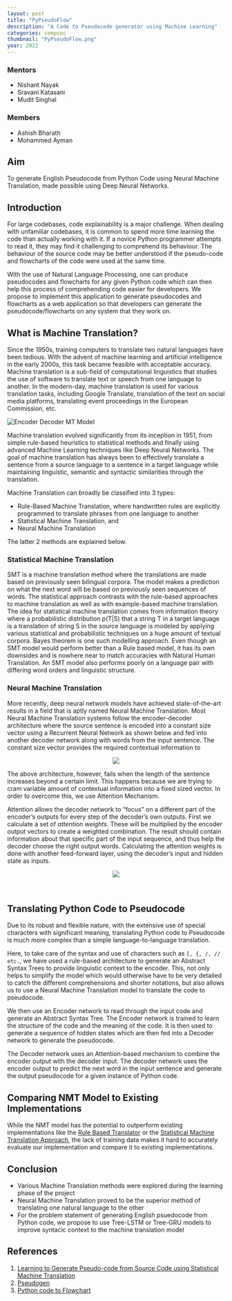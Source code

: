 ```yaml
---
layout: post
title: "PyPseudoFlow"
description: "A Code to Pseudocode generator using Machine Learning"
categories: compsoc
thumbnail: "PyPseudoFlow.png"
year: 2022
---
```


### Mentors

- Nishant Nayak
- Sravani Katasani
- Mudit Singhal

### Members

- Ashish Bharath
- Mohammed Ayman

## Aim

To generate English Pseudocode from Python Code using Neural Machine Translation, made possible using Deep Neural Networks.

## Introduction

For large codebases, code explainability is a major challenge. When dealing with unfamiliar codebases, it is common to spend more time learning the code than actually working with it. If a novice Python programmer attempts to read it, they may find it challenging to comprehend its behaviour. The behaviour of the source code may be better understood if the pseudo-code and flowcharts of the code were used at the same time.

With the use of Natural Language Processing, one can produce pseudocodes and flowcharts for any given Python code which can then help this process of comprehending code easier for developers. We propose to implement this application to generate pseudocodes and flowcharts as a web application so that developers can generate the pseudocode/flowcharts on any system that they work on.

## What is Machine Translation?

Since the 1950s, training computers to translate two natural languages have been tedious. With the advent of machine learning and artificial intelligence in the early 2000s, this task became feasible with acceptable accuracy. Machine translation is a sub-field of computational linguistics that studies the use of software to translate text or speech from one language to another. In the modern-day, machine translation is used for various translation tasks, including Google Translate, translation of the text on social media platforms, translating event proceedings in the European Commission, etc.

![Encoder Decoder MT Model](/virtual-expo/assets/img/compsoc/mt-encoder-decoder.png)

Machine translation evolved significantly from its inception in 1951, from simple rule-based heuristics to statistical methods and finally using advanced Machine Learning techniques like Deep Neural Networks. The goal of machine translation has always been to effectively translate a sentence from a source language to a sentence in a target language while maintaining linguistic, semantic and syntactic similarities through the translation.

Machine Translation can broadly be classified into 3 types:

- Rule-Based Machine Translation, where handwritten rules are explicitly programmed to translate phrases from one language to another
- Statistical Machine Translation, and
- Neural Machine Translation

The latter 2 methods are explained below.

### Statistical Machine Translation

SMT is a machine translation method where the translations are made based on previously seen bilingual corpora. The model makes a prediction on what the next word will be based on previously seen sequences of words.
The statistical approach contrasts with the rule-based approaches to machine translation as well as with example-based machine translation. The idea for statistical machine translation comes from information theory where a probabilistic distribution p(T|S) that a string T in a target language is a translation of string S in the source language is modeled by applying various statistical and probabilistic techniques on a huge amount of textual corpora. Bayes theorem is one such modelling approach. Even though an SMT model would perform better than a Rule based model, it has its own downsides and is nowhere near to match accuracies with Natural Human Translation. An SMT model also performs poorly on a language pair with differing word orders and linguistic structure.

### Neural Machine Translation

More recently, deep neural network models have achieved state-of-the-art results in a field that is aptly named Neural Machine Translation. Most Neural Machine Translation systems follow the encoder-decoder architecture where the source sentence is encoded into a constant size vector using a Recurrent Neural Network as shown below and fed into another decoder network along with words from the input sentence. The constant size vector provides the required contextual information to

<p align="center">
  <img src="https://d2l.ai/_images/seq2seq.svg">
</p>

The above architecture, however, fails when the length of the sentence increases beyond a certain limit. This happens because we are trying to cram variable amount of contextual information into a fixed sized vector. In order to overcome this, we use Attention Mechanism.

Attention allows the decoder network to “focus” on a different part of the encoder’s outputs for every step of the decoder’s own outputs. First we calculate a set of _attention weights_. These will be multiplied by the encoder output vectors to create a weighted combination. The result should contain information about that specific part of the input sequence, and thus help the decoder choose the right output words. Calculating the attention weights is done with another feed-forward layer, using the decoder’s input and hidden state as inputs.

<p align="center">
  <img src="https://user-images.githubusercontent.com/76606666/162220562-9aa1db1f-6c9a-4c59-9300-b36c1974c2a0.png">
</p>

<br>

## Translating Python Code to Pseudocode

Due to its robust and flexible nature, with the extensive use of special characters with significant meaning, translating Python code to Pseudocode is much more complex than a simple language-to-language translation.

Here, to take care of the syntax and use of characters such as `[, {, /, // etc.`, we have used a rule-based architecture to generate an Abstract Syntax Trees to provide linguistic context to the encoder. This, not only helps to simplify the model which would otherwise have to be very detailed to catch the different comprehensions and shorter notations, but also allows us to use a Neural Machine Translation model to translate the code to pseudocode.

We then use an Encoder network to read through the input code and generate an Abstract Syntax Tree. The Encoder network is trained to learn the structure of the code and the meaning of the code. It is then used to generate a sequence of hidden states which are then fed into a Decoder network to generate the pseudocode.

The Decoder network uses an Attention-based mechanism to combine the encoder output with the decoder input. The decoder network uses the encoder output to predict the next word in the input sentence and generate the output pseudocode for a given instance of Python code.

## Comparing NMT Model to Existing Implementations

While the NMT model has the potential to outperform existing implementations like the [Rule Based Translator](https://github.com/gbaman/Python-To-AQA-Pseudocode) or the [Statistical Machine Translation Approach](https://github.com/delihiros/pseudogen), the lack of training data makes it hard to accurately evaluate our implementation and compare it to existing implementations.

## Conclusion

- Various Machine Translation methods were explored during the learning phase of the project
- Neural Machine Translation proved to be the superior method of translating one natural language to the other
- For the problem statement of generating English psuedocode from Python code, we propose to use Tree-LSTM or Tree-GRU models to improve syntacic context to the machine translation model

## References

1. [Learning to Generate Pseudo-code from Source Code using Statistical Machine Translation](http://www.phontron.com/paper/oda15ase.pdf)
2. [Pseudogen](https://github.com/delihiros/pseudogen)
3. [Python code to Flowchart](https://github.com/cdfmlr/pyflowchart)